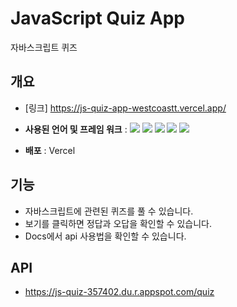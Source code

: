 # JavaScript Quiz App

자바스크립트 퀴즈

## 개요

- [링크] https://js-quiz-app-westcoastt.vercel.app/

- **사용된 언어 및 프레임 워크** :
  <img src="https://img.shields.io/badge/react-61DAFB?style=for-the-badge&logo=react&logoColor=black"> <img src="https://img.shields.io/badge/node.js-339933?style=for-the-badge&logo=Node.js&logoColor=white"> <img src="https://img.shields.io/badge/express-000000?style=for-the-badge&logo=express&logoColor=white"> <img src="https://img.shields.io/badge/bootstrap-7952B3?style=for-the-badge&logo=bootstrap&logoColor=white"> <img src="https://img.shields.io/badge/mongoDB-47A248?style=for-the-badge&logo=MongoDB&logoColor=white">
- **배포** : Vercel

## 기능

- 자바스크립트에 관련된 퀴즈를 풀 수 있습니다.
- 보기를 클릭하면 정답과 오답을 확인할 수 있습니다.
- Docs에서 api 사용법을 확인할 수 있습니다.

## API

- https://js-quiz-357402.du.r.appspot.com/quiz
